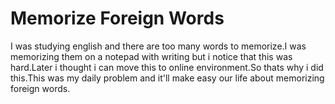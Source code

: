 # Memorize Foreign Words
I was studying english and there are too many words to memorize.I was memorizing them on a notepad with writing but i notice that this was hard.Later i thought i can move this to online environment.So thats why i did this.This was my daily problem and it'll make easy our life about memorizing foreign words.
